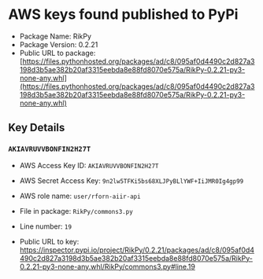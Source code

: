 # AWS keys found published to PyPi

* Package Name: RikPy
* Package Version: 0.2.21
* Public URL to package: [https://files.pythonhosted.org/packages/ad/c8/095af0d4490c2d827a3198d3b5ae382b20af3315eebda8e88fd8070e575a/RikPy-0.2.21-py3-none-any.whl](https://files.pythonhosted.org/packages/ad/c8/095af0d4490c2d827a3198d3b5ae382b20af3315eebda8e88fd8070e575a/RikPy-0.2.21-py3-none-any.whl)

## Key Details

### `AKIAVRUVVBONFIN2H27T`

* AWS Access Key ID: `AKIAVRUVVBONFIN2H27T`
* AWS Secret Access Key: `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` 
* AWS role name: `user/rforn-aiir-api`
* File in package: `RikPy/commons3.py`
* Line number: `19`

* Public URL to key: https://inspector.pypi.io/project/RikPy/0.2.21/packages/ad/c8/095af0d4490c2d827a3198d3b5ae382b20af3315eebda8e88fd8070e575a/RikPy-0.2.21-py3-none-any.whl/RikPy/commons3.py#line.19



